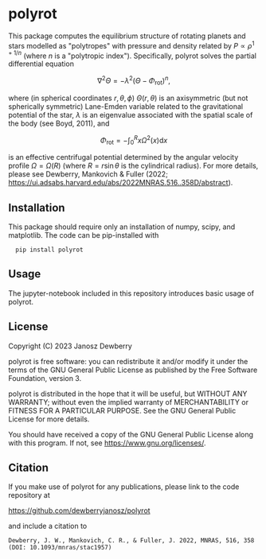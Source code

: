 # polyrot

This package computes the equilibrium structure of rotating planets and stars modelled as "polytropes" with pressure and density related by $P\propto \rho^{1 + 1/n}$ (where $n$ is a "polytropic index"). Specifically, polyrot solves the partial differential equation

$$
    \nabla^2\Theta
    =-\lambda^2 \left(\Theta-{\Phi}_\text{rot}\right)^n,
$$

where (in spherical coordinates $r,\theta,\phi$) $\Theta(r,\theta)$ is an axisymmetric (but not spherically symmetric) Lane-Emden variable related to the gravitational potential of the star, $\lambda$ is an eigenvalue associated with the spatial scale of the body (see Boyd, 2011), and 

$$
  \Phi_\text{rot}
  =-\int_0^Rx\Omega^2(x)\text{d}x
$$

is an effective centrifugal potential determined by the angular velocity profile $\Omega=\Omega(R)$ (where $R=r\sin\theta$ is the cylindrical radius). For more details, please see Dewberry, Mankovich & Fuller (2022; https://ui.adsabs.harvard.edu/abs/2022MNRAS.516..358D/abstract).

## Installation
This package should require only an installation of numpy, scipy, and matplotlib. The code can be pip-installed with 

```
  pip install polyrot
```

## Usage
The jupyter-notebook included in this repository introduces basic usage of polyrot. 

## License
Copyright (C) 2023 Janosz Dewberry

polyrot is free software: you can redistribute it and/or modify it under the terms of the GNU General Public License as published by the Free Software Foundation, version 3.

polyrot is distributed in the hope that it will be useful, but WITHOUT ANY WARRANTY; without even the implied warranty of MERCHANTABILITY or FITNESS FOR A PARTICULAR PURPOSE.  See the GNU General Public License for more details.

You should have received a copy of the GNU General Public License along with this program.  If not, see <https://www.gnu.org/licenses/>.

## Citation
If you make use of polyrot for any publications, please link to the code repository at 

<https://github.com/dewberryjanosz/polyrot>

and include a citation to

```
Dewberry, J. W., Mankovich, C. R., & Fuller, J. 2022, MNRAS, 516, 358 (DOI: 10.1093/mnras/stac1957)
```